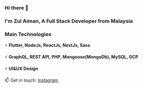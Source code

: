 ### Hi there 👋

### I'm Zul Aiman, A Full Stack Developer from Malaysia

### Main Technologies
⚡ **Flutter, NodeJs, ReactJs, NextJs, Sass**

⚡ **GraphQL, REST API, PHP, Mongoose(MongoDb), MySQL, GCP**

⚡ **UI&UX Design**

📫 Get in touch: <a href="https://www.instagram.com/manza.z/">Instagram</a>
